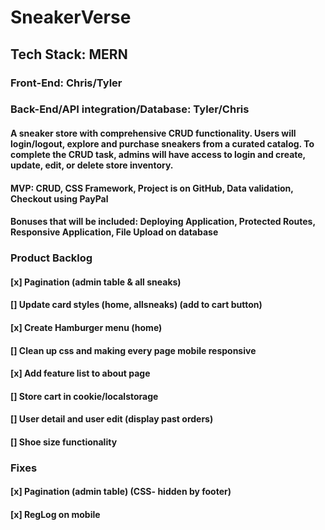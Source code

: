 # SneakerVerse

## Tech Stack: MERN

### Front-End: Chris/Tyler

### Back-End/API integration/Database: Tyler/Chris

#### A sneaker store with comprehensive CRUD functionality. Users will login/logout, explore and purchase sneakers from a curated catalog. To complete the CRUD task, admins will have access to login and create, update, edit, or delete store inventory.

#### MVP: CRUD, CSS Framework, Project is on GitHub, Data validation, Checkout using PayPal

#### Bonuses that will be included: Deploying Application, Protected Routes, Responsive Application, File Upload on database

### Product Backlog 
#### [x] Pagination (admin table & all sneaks)
#### [] Update card styles (home, allsneaks) (add to cart button)
#### [x] Create Hamburger menu (home)
#### [] Clean up css and making every page mobile responsive
#### [x] Add feature list to about page
#### [] Store cart in cookie/localstorage
#### [] User detail and user edit (display past orders)
#### [] Shoe size functionality

### Fixes
#### [x] Pagination (admin table) (CSS- hidden by footer)
#### [x] RegLog on mobile
